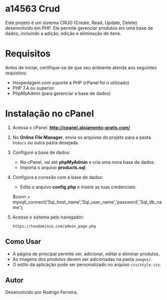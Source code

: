 # a14563 Crud

Este projeto é um sistema CRUD (Create, Read, Update, Delete) desenvolvido em PHP. Ele permite gerenciar produtos em uma base de dados, incluindo a adição, edição e eliminação de itens.

# Requisitos

Antes de iniciar, certifique-se de que seu ambiente atenda aos seguintes requisitos:
- Hospedagem com suporte a PHP (cPanel foi o utilizado)
- PHP 7.4 ou superior
- PhpMyAdmin (para gerenciar a base de dados)

# Instalação no cPanel

1. Acessa o cPanel.
   **http://cpanel.alojamento-gratis.com/**
   
3. No **Online File Manager**, envia os arquivos do projeto para a pasta `htdocs` ou outra pasta desejada.
4. Configure a base de dados:
   - No cPanel, vai até **phpMyAdmin** e cria uma nova base de dados.
   - Importa o arquivo **products.sql**.
5. Configura a conexão com a base de dados:
   - Edita o arquivo **config.php** e insere as tuas credenciais:
   
    $conn = mysqli_connect('Sql_host_name','Sql_user_name','password','Sql_db_name');

6. Acesse o sistema pelo navegador:
   ```
   https://teudominio.com/admin_page.php
   ```

## Como Usar

- A página de principal permite ver, adicionar, editar e eliminar produtos.
- As imagens dos produtos devem ser adicionadas na pasta `images/`.
- O estilo da aplicação pode ser personalizado no arquivo `css/style.css`.

## Autor

Desenvolvido por Rodrigo Ferreira.
